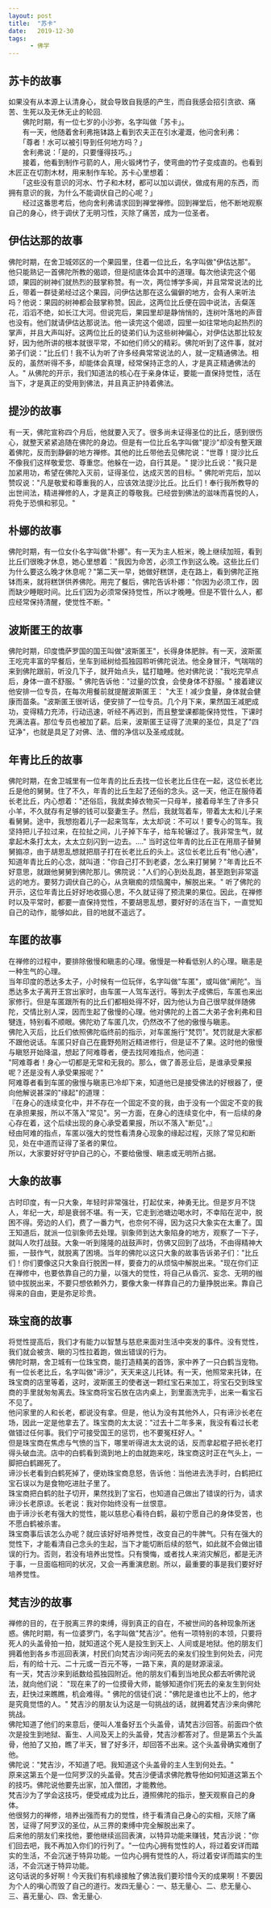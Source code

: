 ```yaml
---
layout: post
title:  "苏卡"
date:   2019-12-30
tags:
      - 佛学
---
```


## 苏卡的故事  

如果没有从本源上认清身心，就会导致自我感的产生，而自我感会招引贪欲、痛苦、生死以及无休无止的轮回.  
　　佛陀时期，有一位七岁的小沙弥，名字叫做「苏卡」。  
　　有一天，他随着舍利弗拖钵路上看到农夫正在引水灌溉，他问舍利弗：  
　　「尊者！水可以被引导到任何地方吗？」  
　　舍利弗说：「是的，只要懂得技巧。」  
　　接着，他看到制作弓箭的人，用火锻烤竹子，使弯曲的竹子变成直的。也看到木匠正在切割木材，用来制作车轮。苏卡心里想着：  
　　「这些没有意识的河水、竹子和木材，都可以加以调伏，做成有用的东西，而拥有意识的我，为什么不能调伏自己的心呢？」  
　　经过这番思考后，他向舍利弗请求回到禅堂禅修。回到禅堂后，他不断地观察自己的身心，终于调伏了无明习性，灭除了痛苦，成为一位圣者。  

## 伊估达那的故事  

佛陀时期，在舍卫城郊区的一个果园里，住着一位比丘，名字叫做"伊估达那"。  
他只能熟记一首佛陀所教的偈颂，但是彻底体会其中的道理。每次他读完这个偈颂，果园的树神们就热烈的鼓掌称赞。有一次，两位博学多闻，并且常常说法的比丘，带着一群徒弟经过这个果园，问伊估达那在这么偏僻的地方，会有人来听法吗？他说：果园的树神都会鼓掌称赞。因此，这两位比丘便在园中说法，舌粲莲花，滔滔不绝，如长江大河。但说完后，果园里却是静悄悄的，连树叶落地的声音也没有。他们就请伊估达那说法。他一读完这个偈颂，园里一如往常地向起热烈的掌声，并且大声叫好。这两位比丘的徒弟们认为这些树神偏心，对伊估达那比较友好，因为他所讲的根本就很平常，不如他们师父的精彩。佛陀听到了这件事，就对弟子们说："比丘们！我不认为听了许多经典常常说法的人，就一定精通佛法。相反的，虽然听得不多，却能体会真理，经常保持正念的人，才是真正精通佛法的人。" 从佛陀的开示，我们知道法的核心在于亲身体证，要能一直保持觉性，活在当下，才是真正的受用到佛法，并且真正护持着佛法。  

## 提沙的故事  
有一天，佛陀宣称四个月后，他就要入灭了。很多尚未证得圣位的比丘，感到很伤心，就整天紧紧追随在佛陀的身边。但是有一位比丘名字叫做"提沙"却没有整天跟着佛陀，反而到静僻的地方禅修。其他的比丘带他去见佛陀说："世尊！提沙比丘不像我们这样敬爱您、尊重您。他躲在一边，自行其是。" 提沙比丘说："我只是加紧用功，希望在佛陀入灭前，证得圣位，达成灭苦的目标。" 佛陀听完后，加以赞叹说："凡是敬爱和尊重我的人，应该效法提沙比丘。比丘们！奉行我所教导的出世间法，精进禅修的人，才是真正的尊敬我。已经尝到佛法的滋味而喜悦的人，将免于恐惧和邪见。"   

## 朴娜的故事  
佛陀时期，有一位女仆名字叫做"朴娜"。有一天为主人桩米，晚上继续加班，看到比丘们很晚才休息，她心里想着："我因为命苦，必须工作到这么晚。这些比丘们为什么要这么晚才休息呢？"第二天一早，她做好糕饼，走在路上，看到佛陀正拖钵而来，就将糕饼供养佛陀。用完了餐后，佛陀告诉朴娜："你因为必须工作，因而缺少睡眠时间。比丘们因为必须常保持觉性，所以才晚睡。但是不管什么人，都应经常保持清醒，使觉性不断。"  

## 波斯匿王的故事  
佛陀时期，印度憍萨罗国的国王叫做"波斯匿王"，长得身体肥胖。有一天，波斯匿王吃完丰富的早餐后，坐车到祗树给孤独园聆听佛陀说法。他全身冒汗，气喘喘的来到佛陀跟前，听没几下子，就开始点头，猛打瞌睡。他对佛陀说："我吃完早点后，身体一直不舒服。" 佛陀告诉他："过量的饮食，会使身体不舒服。" 接着建议他安排一位专员，在每次用餐前就提醒波斯匿王： "大王！减少食量，身体就会健康而苗条。"波斯匿王很听话，便安排了一位专员。几个月下来，果然国王减肥成功，变得精力充沛，行动迅速，听经不再迟到，而且整堂课都能保持觉性，下课时充满法喜。那位专员也被加了薪。后来，波斯匿王证得了流果的圣位，具足了"四证净"，也就是具足了对佛、法、僧的净信以及圣戒成就。  

## 年青比丘的故事  
佛陀时期，在舍卫城里有一位年青的比丘去找一位长老比丘住在一起，这位长老比丘是他的舅舅。住了不久，年青的比丘生起了还俗的念头。这一天，他正在服侍着长老比丘，内心想着："还俗后，我就卖掉衣物买一只母羊，接着母羊生了许多只小羊，不久就存有足够的钱可以娶妻生子。然后，我就驾着车，带着太太和儿子来看舅舅。途中，我想抱着儿子一起来驾车，太太却说：不可以！要专心的驾车。我坚持把儿子拉过来，在拉扯之间，儿子掉下车子，给车轮辗过了。我非常生气，就拿起木条打太太，太太立刻闪到一边去。...." 当时这位年青的比丘正在用扇子替舅舅搧凉，由于胡思乱想就把扇子打在长老比丘的头上。这位长老比丘有"他心通"，知道年青比丘的心念，就叫道："你自己打不到老婆，怎么来打舅舅？"年青比丘不好意思，就跟他舅舅到佛陀那儿。佛院说："人们的心到处乱跑，甚至跑到非常遥远的地方。要努力调伏自己的心，从贪瞋痴的烦恼魔中，解脱出来。" 听了佛陀的开示，这位年青比丘好好地收摄心思，不久就证得了预流果的果位。因此，在禅修时以及平常时，都要一直保持觉性，不要胡思乱想，要好好的活在当下，一直觉知自己的动作，能够如此，目的地就不遥远了。  

## 车匿的故事  
在禅修的过程中，要排除傲慢和瞋恚的心理。傲慢是一种看低别人的心理。瞋恚是一种生气的心理。  
当年印度的悉达多太子，小时候有一位玩伴，名字叫做"车匿"，或叫做"阐陀"。当悉达多太子离开王宫出家时，由车匿一人驾车送行。等到太子成佛后，车匿也来出家修行。但是车匿跟所有的比丘们都相处得不好，因为他认为自己很早就伴随佛陀，交情比别人深，因而生起了傲慢的心理。他对佛陀的上首二大弟子舍利弗和目犍连，特别看不顺眼。佛陀劝了车匿几次，仍然改不了他的傲慢与瞋恚。  
佛陀入灭后，比丘们依照佛陀临终前的指示，对车匿施行"梵罚"。梵罚就是大家都不跟他说话。车匿只好自己在鹿野苑附近精进修行，但是证不了果。这时他的傲慢与瞋怒开始降温，想起了阿难尊者，便去找阿难指点，他问道：  
"阿难尊者！身心一切都是无常和无我的。那么，做了善恶业后，是谁承受果报呢？还是没有人承受果报呢？"  
阿难尊者看到车匿的傲慢与瞋恚已冷却下来，知道他已是接受佛法的好根器了，便向他解说甚深的"缘起"的道理：  
『在身心的连续变化中，并不存在一个固定不变的我，由于没有一个固定不变的我在承担果报，所以不落入"常见"。另一方面，在身心的连续变化中，有一后续的身心存在着，这个后续出现的身心承受着果报，所以不落入"断见"。』  
经由阿难的指点，车匿以强大的觉性看清身心现象的缘起过程，灭除了常见和断见，处在中道而证得了圣者的果位。  
所以，大家要好好守护自己的心，不要给傲慢、瞋恚或无明所占据。  

## 大象的故事  
古时印度，有一只大象，年轻时非常强壮，打起仗来，神勇无比。但是岁月不饶人，年纪一大，却是衰弱不堪。有一天，它走到池塘边喝水时，不幸陷在泥中，脱困不得。旁边的人们，费了一番力气，也奈何不得，因为这只大象实在太重了。国王知道后，就派一位驯象师去处理。驯象师到达大象陷身的地方，观察了一下子，就叫人吹打战鼓。大象一听到隆隆的战鼓声时，仿佛又回到了战场，不由得精神大振，一鼓作气，就脱离了困境。当年的佛陀以这只大象的故事告诉弟子们："比丘们！你们要像这只大象自行脱困一样，要奋力的从烦恼中解脱出来。"现在你们正在禅修中，也要依靠自己的力量，以强大的觉性，将自己从昏沉、妄念、无明的枷锁中拔脱出来，不要只想依赖外力，要像大象一样靠自己的力量挣脱出来。靠自己得来的自由，更是弥足珍贵。  

## 珠宝商的故事  
将觉性提高后，我们才有能力以智慧与慈悲来面对生活中突发的事件。没有觉性，我们就会被贪、瞋的习性拉着跑，做出错误的行为。  
佛陀时期，舍卫城有一位珠宝商，能打造精美的首饰，家中养了一只白鹤当宠物。有一位长老比丘，名字叫做"谛沙"，天天来这儿托钵。有一天，他照常来托钵，在珠宝商的店里等着，这时，波斯匿王的使者送一颗红宝石来加工，将宝石交到珠宝商的手里就匆匆离去。珠宝商将宝石放在店内桌上，到里面洗完手，出来一看宝石不见了。  
他问家里的人和长老，都说没有拿。但是，他认为没有其他外人，只有谛沙长老在场，因此一定是他拿去了。珠宝商的太太说："过去十二年多来，我没有看过长老做错过任何事。我们宁可接受国王的惩罚，也不要冤枉好人。"  
但是珠宝商在焦虑与气愤的当下，哪里听得进太太说的话，反而拿起棍子把长老打得头破血流。店中的白鹤看到滴到地上的血就跑来吃，珠宝商这时正在气头上，一脚把白鹤踢死了。  
谛沙长老看到白鹤死掉了，便劝珠宝商息怒，告诉他：当他进去洗手时，白鹤把红宝石误以为是食物吃进肚子里了。  
珠宝商把白鹤的肚子切开，果然找到了宝石，也知道自己做出了错误的行为，请求谛沙长老原谅。长老说：我对你始终没有一丝恨意。  
由于谛沙长老有强大的觉性，能以慈悲心看待白鹤，最初宁愿自己的身体受苦，也不愿白鹤被杀害。  
珠宝商事后该怎么办呢？就应该好好培养觉性，改变自己的牛脾气。只有在强大的觉性下，才能看清自己念头的生起，当下才能切断后续的怒气，如此就不会做出错误的行为。否则，若没有培养出觉性。只有懊悔，或者找人来消灾解厄，都是无济于事，一旦面临相同的状况，又会一再重演悲剧。所以，最重要的事是我们要好好培养觉性。  
  

## 梵吉沙的故事  
禅修的目的，在于脱离三界的束缚，得到真正的自在，不被世间的各种现象所迷惑。佛陀时期，有一位婆罗门，名字叫做"梵吉沙"。他有一项特别的本领，只要将死人的头盖骨拍一拍，就知道这个死人是投生到天上、人间或是地狱。他的朋友们拥着他到各乡市巡回表演，村民们向梵吉沙询问死去的亲友们投生到何处去，问完后，有的给十元、二十元或一百元不等，一路下来，真的是财源滚滚。  
有一天，梵吉沙来到祇数给孤独园附近。他的朋友们看到当地民众都去听佛陀说法，就向他们说： "现在来了的一位摸骨大师，能够知道你们死去的亲友生到何处去，赶快过来瞧瞧，机会难得。" 佛陀的信徒们说："佛陀是谁也比不上的，他才是究竟觉悟的人。" 梵吉沙的朋友认为这是一句挑战的话，就拥着梵吉沙来向佛陀挑战。  
佛陀知道了他们的来意后，便叫人准备好五个头盖骨，请梵吉沙回答。前面四个依次是投生到地狱、畜生、人间及天上的头盖骨，梵吉沙都答对了。但是第五个头盖骨，他拍了又拍，瞧了半天，冒了好多汗，却回答不出来。这个头盖骨确实难倒了他。  
佛陀说："梵吉沙，不知道了吧。我知道这个头盖骨的主人生到何处去。"  
原来这第五个是一位阿罗汉的头盖骨。梵吉沙便请求佛陀教导他如何知道这第五个的技巧。佛陀说他要先出家，加入僧团，才能教他。   
梵吉沙为了学会这技巧，便受戒成为比丘，遵照佛陀的指示，整天观察自己的身体。  
他很努力的禅修，培养出强而有力的觉性，终于看清自己身心的实相，灭除了痛苦，证得了阿罗汉的圣位，从三界的束缚中完全解脱出来了。  
后来他的朋友们来找他，要他继续巡回表演，以特异功能来赚钱，梵吉沙说："你们回去吧，我不再加入你们的行列了。"一位内心拥有觉性的人，将过着安详而踏实的生活，不会沉迷于特异功能。一位内心拥有觉性的人，将过着安详而踏实的生活，不会沉迷于特异功能。  
这句话说的多好啊！今天我们有机缘接触了佛法我们要珍惜今天的成果啊！不要因为个人的嗔心而毁了自己的道行。发四无量心：一、慈无量心、二、悲无量心、三、喜无量心、四、舍无量心.  

